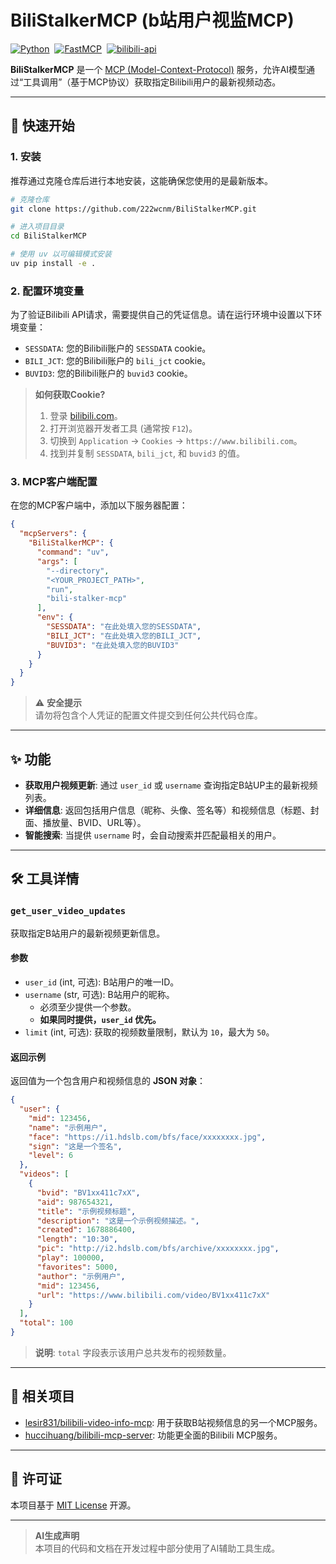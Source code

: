 # BiliStalkerMCP (b站用户视监MCP)

[![Python](https://img.shields.io/badge/Python-3.10+-blue?logo=python)](https://www.python.org/)&nbsp;
[![FastMCP](https://img.shields.io/badge/MCP-FastMCP-orange)](https://github.com/jlowin/fastmcp)&nbsp;
[![bilibili-api](https://img.shields.io/badge/Bilibili-API-ff69b4)](https://github.com/Nemo2011/bilibili-api)

**BiliStalkerMCP** 是一个 [MCP (Model-Context-Protocol)](https://github.com/model-context-protocol) 服务，允许AI模型通过“工具调用”（基于MCP协议）获取指定Bilibili用户的最新视频动态。

---

## 🚀 快速开始

### 1. 安装

推荐通过克隆仓库后进行本地安装，这能确保您使用的是最新版本。

```bash
# 克隆仓库
git clone https://github.com/222wcnm/BiliStalkerMCP.git

# 进入项目目录
cd BiliStalkerMCP

# 使用 uv 以可编辑模式安装
uv pip install -e .
```

### 2. 配置环境变量

为了验证Bilibili API请求，需要提供自己的凭证信息。请在运行环境中设置以下环境变量：

- `SESSDATA`: 您的Bilibili账户的 `SESSDATA` cookie。
- `BILI_JCT`: 您的Bilibili账户的 `bili_jct` cookie。
- `BUVID3`: 您的Bilibili账户的 `buvid3` cookie。

> **如何获取Cookie?**
> 1. 登录 [bilibili.com](https://www.bilibili.com)。
> 2. 打开浏览器开发者工具 (通常按 `F12`)。
> 3. 切换到 `Application` -> `Cookies` -> `https://www.bilibili.com`。
> 4. 找到并复制 `SESSDATA`, `bili_jct`, 和 `buvid3` 的值。

### 3. MCP客户端配置

在您的MCP客户端中，添加以下服务器配置：

```json
{
  "mcpServers": {
    "BiliStalkerMCP": {
      "command": "uv",
      "args": [
        "--directory",
        "<YOUR_PROJECT_PATH>",
        "run",
        "bili-stalker-mcp"
      ],
      "env": {
        "SESSDATA": "在此处填入您的SESSDATA",
        "BILI_JCT": "在此处填入您的BILI_JCT",
        "BUVID3": "在此处填入您的BUVID3"
      }
    }
  }
}
```

> ⚠️ **安全提示**  
> 请勿将包含个人凭证的配置文件提交到任何公共代码仓库。

---

## ✨ 功能

- **获取用户视频更新**: 通过 `user_id` 或 `username` 查询指定B站UP主的最新视频列表。
- **详细信息**: 返回包括用户信息（昵称、头像、签名等）和视频信息（标题、封面、播放量、BVID、URL等）。
- **智能搜索**: 当提供 `username` 时，会自动搜索并匹配最相关的用户。

---

## 🛠️ 工具详情

### `get_user_video_updates`

获取指定B站用户的最新视频更新信息。

#### 参数

- `user_id` (int, 可选): B站用户的唯一ID。
- `username` (str, 可选): B站用户的昵称。
  - 必须至少提供一个参数。
  - **如果同时提供，`user_id` 优先。**
- `limit` (int, 可选): 获取的视频数量限制，默认为 `10`，最大为 `50`。

#### 返回示例

返回值为一个包含用户和视频信息的 **JSON 对象**：

```json
{
  "user": {
    "mid": 123456,
    "name": "示例用户",
    "face": "https://i1.hdslb.com/bfs/face/xxxxxxxx.jpg",
    "sign": "这是一个签名",
    "level": 6
  },
  "videos": [
    {
      "bvid": "BV1xx411c7xX",
      "aid": 987654321,
      "title": "示例视频标题",
      "description": "这是一个示例视频描述。",
      "created": 1678886400,
      "length": "10:30",
      "pic": "http://i2.hdslb.com/bfs/archive/xxxxxxxx.jpg",
      "play": 100000,
      "favorites": 5000,
      "author": "示例用户",
      "mid": 123456,
      "url": "https://www.bilibili.com/video/BV1xx411c7xX"
    }
  ],
  "total": 100
}
```

> **说明**: `total` 字段表示该用户总共发布的视频数量。

---

## 🔗 相关项目

- [lesir831/bilibili-video-info-mcp](https://github.com/lesir831/bilibili-video-info-mcp): 用于获取B站视频信息的另一个MCP服务。
- [huccihuang/bilibili-mcp-server](https://github.com/huccihuang/bilibili-mcp-server): 功能更全面的Bilibili MCP服务。

---

## 📝 许可证

本项目基于 [MIT License](https://github.com/222wcnm/BiliStalkerMCP/blob/main/LICENSE) 开源。

---

> **AI生成声明**  
> 本项目的代码和文档在开发过程中部分使用了AI辅助工具生成。
